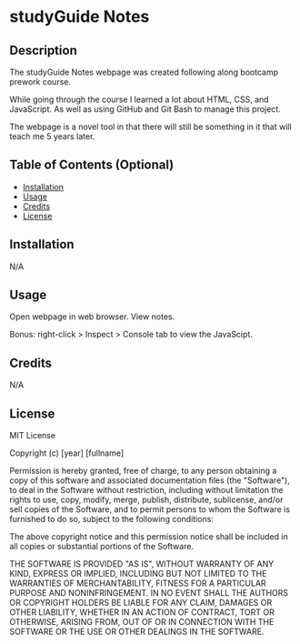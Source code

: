 # studyGuide Notes

## Description

The studyGuide Notes webpage was created following along bootcamp prework course. 

While going through the course I learned a lot about HTML, CSS, and JavaScript. As well as using GitHub and Git Bash to manage this project.

The webpage is a novel tool in that there will still be something in it that will teach me 5 years later.
## Table of Contents (Optional)

- [Installation](#installation)
- [Usage](#usage)
- [Credits](#credits)
- [License](#license)

## Installation

N/A

## Usage

Open webpage in web browser. View notes.

Bonus: right-click > Inspect > Console tab
to view the JavaScipt.

## Credits

N/A
## License

MIT License

Copyright (c) [year] [fullname]

Permission is hereby granted, free of charge, to any person obtaining a copy
of this software and associated documentation files (the "Software"), to deal
in the Software without restriction, including without limitation the rights
to use, copy, modify, merge, publish, distribute, sublicense, and/or sell
copies of the Software, and to permit persons to whom the Software is
furnished to do so, subject to the following conditions:

The above copyright notice and this permission notice shall be included in all
copies or substantial portions of the Software.

THE SOFTWARE IS PROVIDED "AS IS", WITHOUT WARRANTY OF ANY KIND, EXPRESS OR
IMPLIED, INCLUDING BUT NOT LIMITED TO THE WARRANTIES OF MERCHANTABILITY,
FITNESS FOR A PARTICULAR PURPOSE AND NONINFRINGEMENT. IN NO EVENT SHALL THE
AUTHORS OR COPYRIGHT HOLDERS BE LIABLE FOR ANY CLAIM, DAMAGES OR OTHER
LIABILITY, WHETHER IN AN ACTION OF CONTRACT, TORT OR OTHERWISE, ARISING FROM,
OUT OF OR IN CONNECTION WITH THE SOFTWARE OR THE USE OR OTHER DEALINGS IN THE
SOFTWARE.